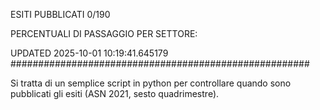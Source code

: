ESITI PUBBLICATI 0/190 

PERCENTUALI DI PASSAGGIO PER SETTORE:

UPDATED 2025-10-01 10:19:41.645179
###################################################### 

Si tratta di un semplice script in python per controllare quando sono pubblicati gli esiti (ASN 2021, sesto quadrimestre).


